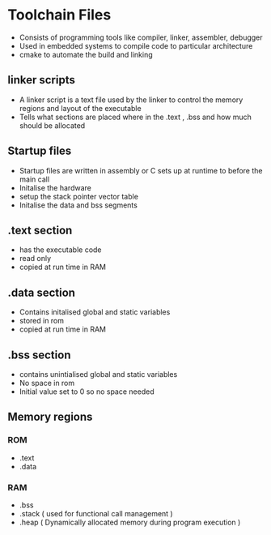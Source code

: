 # Toolchain Files

- Consists of programming tools like compiler, linker, assembler, debugger
- Used in embedded systems to compile code to particular architecture
- cmake to automate the build and linking

## linker scripts

- A linker script is a text file used by the linker to control the memory regions
and layout of the executable
- Tells what sections are placed where in the .text , .bss and how much should be allocated

## Startup files

- Startup files are written in assembly or C sets up at runtime to before the main call
- Initalise the hardware
- setup the stack pointer vector table
- Initalise the data and bss segments

## .text section

- has the executable code
- read only
- copied at run time in RAM

## .data section

- Contains initalised global and static variables
- stored in rom
- copied at run time in RAM

## .bss section

- contains unintialised global and static variables  
- No space in rom
- Initial value set to 0 so no space needed

## Memory regions

### ROM

- .text
- .data

### RAM

- .bss
- .stack ( used for functional call management )
- .heap ( Dynamically allocated memory during program execution )
